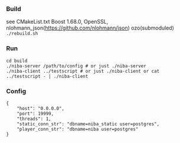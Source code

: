 ### Build

see CMakeList.txt
Boost 1.68.0, OpenSSL, nlohmann_json(https://github.com/nlohmann/json)
ozo(submoduled)
`./rebuild.sh`


### Run

```
cd build
./niba-server /path/to/config # or just ./niba-server
./niba-client ../testscript # or just ./niba-client or cat ../testscript - | ./niba-client
```


### Config

```
{
    "host": "0.0.0.0",
    "port": 19999,
    "threads": 1,
    "static_conn_str": "dbname=niba_static user=postgres",
    "player_conn_str": "dbname=niba user=postgres"
}
```